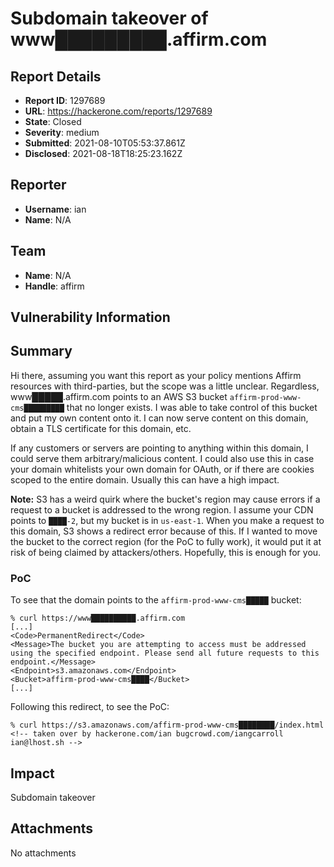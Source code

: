 # Subdomain takeover of www█████████.affirm.com

## Report Details
- **Report ID**: 1297689
- **URL**: https://hackerone.com/reports/1297689
- **State**: Closed
- **Severity**: medium
- **Submitted**: 2021-08-10T05:53:37.861Z
- **Disclosed**: 2021-08-18T18:25:23.162Z

## Reporter
- **Username**: ian
- **Name**: N/A

## Team
- **Name**: N/A
- **Handle**: affirm

## Vulnerability Information
## Summary
Hi there, assuming you want this report as your policy mentions Affirm resources with third-parties, but the scope was a little unclear. Regardless, www█████.affirm.com points to an AWS S3 bucket `affirm-prod-www-cms█████████` that no longer exists. I was able to take control of this bucket and put my own content onto it. I can now serve content on this domain, obtain a TLS certificate for this domain, etc.

If any customers or servers are pointing to anything within this domain, I could serve them arbitrary/malicious content. I could also use this in case your domain whitelists your own domain for OAuth, or if there are cookies scoped to the entire domain. Usually this can have a high impact.

**Note:** S3 has a weird quirk where the bucket's region may cause errors if a request to a bucket is addressed to the wrong region. I assume your CDN points to `████-2`, but my bucket is in `us-east-1`. When you make a request to this domain, S3 shows a redirect error because of this. If I wanted to move the bucket to the correct region (for the PoC to fully work), it would put it at risk of being claimed by attackers/others. Hopefully, this is enough for you.

### PoC
To see that the domain points to the `affirm-prod-www-cms█████` bucket:

```
% curl https://www██████████.affirm.com
[...]
<Code>PermanentRedirect</Code>
<Message>The bucket you are attempting to access must be addressed using the specified endpoint. Please send all future requests to this endpoint.</Message>
<Endpoint>s3.amazonaws.com</Endpoint>
<Bucket>affirm-prod-www-cms████</Bucket>
[...]
```

Following this redirect, to see the PoC:
```
% curl https://s3.amazonaws.com/affirm-prod-www-cms████████/index.html
<!-- taken over by hackerone.com/ian bugcrowd.com/iangcarroll ian@lhost.sh -->
```

## Impact

Subdomain takeover

## Attachments
No attachments
